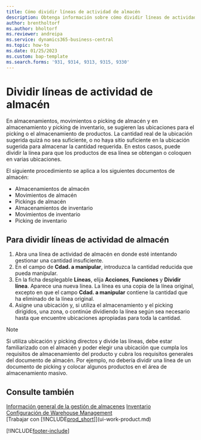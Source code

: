 ```yaml
---
title: Cómo dividir líneas de actividad de almacén
description: Obtenga información sobre cómo dividir líneas de actividad del almacén si la capacidad disponible en una ubicación sugerida no es suficiente.
author: brentholtorf
ms.author: bholtorf
ms.reviewer: andreipa
ms.service: dynamics365-business-central
ms.topic: how-to
ms.date: 01/25/2023
ms.custom: bap-template
ms.search.forms: '931, 9314, 9313, 9315, 9330'
---
```

# Dividir líneas de actividad de almacén

En almacenamientos, movimientos o picking de almacén y en almacenamiento y picking de inventario, se sugieren las ubicaciones para el picking o el almacenamiento de productos. La cantidad real de la ubicación sugerida quizá no sea suficiente, o no haya sitio suficiente en la ubicación sugerida para almacenar la cantidad requerida. En estos casos, puede dividir la línea para que los productos de esa línea se obtengan o coloquen en varias ubicaciones.  

El siguiente procedimiento se aplica a los siguientes documentos de almacén:

* Almacenamientos de almacén
* Movimientos de almacén
* Pickings de almacén
* Almacenamientos de inventario
* Movimientos de inventario
* Picking de inventario  

## Para dividir líneas de actividad de almacén  

1. Abra una línea de actividad de almacén en donde esté intentando gestionar una cantidad insuficiente.  
2. En el campo de **Cdad. a manipular**, introduzca la cantidad reducida que pueda manipular.  
3. En la ficha desplegable **Líneas**, elija **Acciones**, **Funciones** y **Dividir línea**. Aparece una nueva línea. La línea es una copia de la línea original, excepto en que el campo **Cdad. a manipular** contiene la cantidad que ha eliminado de la línea original.  
4. Asigne una ubicación y, si utiliza el almacenamiento y el picking dirigidos, una zona, o continúe dividiendo la línea según sea necesario hasta que encuentre ubicaciones apropiadas para toda la cantidad.  

> [!NOTE]  
> Si utiliza ubicación y picking directos y divide las líneas, debe estar familiarizado con el almacén y poder elegir una ubicación que cumpla los requisitos de almacenamiento del producto y cubra los requisitos generales del documento de almacén. Por ejemplo, no debería dividir una línea de un documento de picking y colocar algunos productos en el área de almacenamiento masivo.  

## Consulte también  

[Información general de la gestión de almacenes](design-details-warehouse-management.md)
[Inventario](inventory-manage-inventory.md)  
[Configuración de Warehouse Management](warehouse-setup-warehouse.md)  
[Trabajar con [!INCLUDE[prod_short](includes/prod_short.md)]](ui-work-product.md)


[!INCLUDE[footer-include](includes/footer-banner.md)]